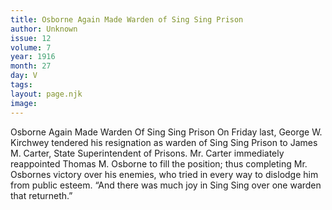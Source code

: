 ```yaml
---
title: Osborne Again Made Warden of Sing Sing Prison
author: Unknown
issue: 12
volume: 7
year: 1916
month: 27
day: V
tags:
layout: page.njk
image:
---
```

Osborne Again Made Warden Of Sing Sing Prison        On Friday last, George W. Kirchwey tendered his resignation as warden of Sing Sing Prison to James M. Carter, State Superintendent of Prisons.       Mr. Carter immediately reappointed Thomas M. Osborne to fill the position; thus completing Mr. Osbornes victory over his enemies, who tried in every way to dislodge him from public esteem. “And there was much joy in Sing Sing over one warden that returneth.”                   

